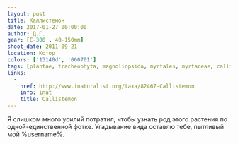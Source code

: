 ```yaml
---
layout: post
title: Каллистемон
date: 2017-01-27 00:00:00
author: Д.Г.
gear: [E-300 , 40-150mm]
shoot_date: 2011-09-21
location: Котор
colors: ['13140d', '060701']
tags: [plantae, tracheophyta, magnoliopsida, myrtales, myrtaceae, callistemon]
links:
  -
    href: http://www.inaturalist.org/taxa/82467-Callistemon
    info: inat
    title: Callistemon
---
```


Я слишком много усилий потратил, чтобы узнать род этого растения по одной-единственной фотке. Угадывание вида оставлю тебе, пытливый мой %username%.
